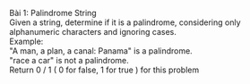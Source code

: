  
Bài 1:
Palindrome String  
Given a string, determine if it is a palindrome, considering only alphanumeric characters and ignoring cases.  
Example:  
"A man, a plan, a canal: Panama" is a palindrome.  
"race a car" is not a palindrome.  
Return 0 / 1 ( 0 for false, 1 for true ) for this problem  

